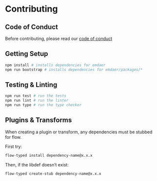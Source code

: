 <!--
  This file was generated by emdaer

  Its template can be found at .emdaer/CONTRIBUTING.emdaer.md
-->

# Contributing

## Code of Conduct

Before contributing, please read our [code of conduct](./CODE_OF_CONDUCT.md)


## Getting Setup

```sh
npm install # installs dependencies for emdaer
npm run bootstrap # installs dependencies for emdaer/packages/*
```


## Testing & Linting

```sh
npm run test # run the tests
npm run lint # run the linter
npm run type # run the type checker
```


## Plugins & Transforms

When creating a plugin or transform, any dependencies must be stubbed for flow.

First try:

```sh
flow-typed install dependency-name@x.x.x
```

Then, if the libdef doesn&#8217;t exist:

```sh
flow-typed create-stub dependency-name@x.x.x
```


<!--emdaer-t
  - '@emdaer/transform-smartypants'
  - options: q
-->
